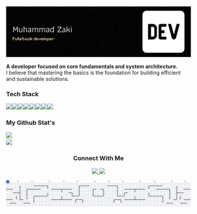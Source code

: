 ![banner](assets/banner-1.png)

**A developer focused on core fundamentals and system architecture.**  
I believe that mastering the basics is the foundation for building efficient and sustainable solutions.
  
###  Tech Stack  
<img src="https://img.shields.io/badge/HTML5-E34F26?style=for-the-badge&logo=html5&logoColor=white" /><img src="https://img.shields.io/badge/PHP-777BB4?style=for-the-badge&logo=php&logoColor=white" /><img src="https://img.shields.io/badge/Laravel-FF2D20?style=for-the-badge&logo=laravel&logoColor=white" /><img src="https://img.shields.io/badge/Codeigniter-EF4223?style=for-the-badge&logo=codeigniter&logoColor=white" /><img src="https://img.shields.io/badge/Python-FFD43B?style=for-the-badge&logo=python&logoColor=blue" /><img src="https://img.shields.io/badge/JavaScript-323330?style=for-the-badge&logo=javascript&logoColor=F7DF1E" /><img src="https://img.shields.io/badge/next%20js-000000?style=for-the-badge&logo=nextdotjs&logoColor=white" /><img src="https://img.shields.io/badge/Flutter-02569B?style=for-the-badge&logo=flutter&logoColor=white" />


### My Github Stat's
<!-- ![Zaki's GitHub stats](https://github-readme-stats.vercel.app/api?username=muhammadzaki00&show_icons=true&theme=dark) -->

![](https://github-readme-stats.vercel.app/api?username=muhammadzaki00&theme=react&hide_border=false&include_all_commits=false&count_private=false)<br/>
![](https://nirzak-streak-stats.vercel.app/?user=muhammadzaki00&theme=react&hide_border=false)<br/>

<h3 align="center" >
 Connect With Me
<!-- [![Instagram](https://skillicons.dev/icons?i=instagram&theme=dark)](https://instagram.com/mzaki_amanullah) [![linkedin](https://skillicons.dev/icons?i=linkedin&theme=dark)](https://www.linkedin.com/in/muhammad-zaki-56608230b/) -->
</h3>

<p align="center">
  <a href="https://instagram.com/mzaki_amanullah" target="_blank" rel="noopener noreferrer">
    <img src="https://skillicons.dev/icons?i=instagram&theme=dark"/>
  </a>
  <a href="https://www.linkedin.com/in/muhammad-zaki-56608230b/" target="_blank" rel="noopener noreferrer">
    <img src="https://skillicons.dev/icons?i=linkedin&theme=dark"/>
  </a>
</p>

<picture>
  <source media="(prefers-color-scheme: dark)" srcset="https://raw.githubusercontent.com/muhammadzaki00/muhammadzaki00/output/pacman-contribution-graph-dark.svg">
  <source media="(prefers-color-scheme: light)" srcset="https://raw.githubusercontent.com/muhammadzaki00/muhammadzaki00/output/pacman-contribution-graph.svg">
  <img alt="pacman contribution graph" src="https://raw.githubusercontent.com/muhammadzaki00/muhammadzaki00/output/pacman-contribution-graph.svg">
</picture>